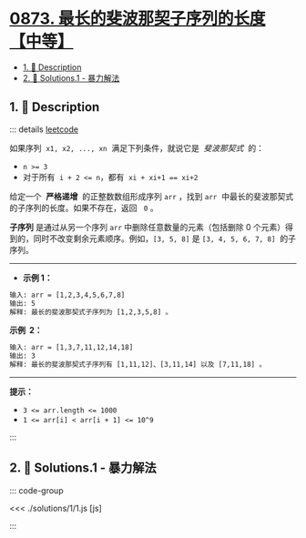 # [0873. 最长的斐波那契子序列的长度【中等】](https://github.com/tnotesjs/TNotes.leetcode/tree/main/notes/0873.%20%E6%9C%80%E9%95%BF%E7%9A%84%E6%96%90%E6%B3%A2%E9%82%A3%E5%A5%91%E5%AD%90%E5%BA%8F%E5%88%97%E7%9A%84%E9%95%BF%E5%BA%A6%E3%80%90%E4%B8%AD%E7%AD%89%E3%80%91)

<!-- region:toc -->

- [1. 📝 Description](#1--description)
- [2. 🎯 Solutions.1 - 暴力解法](#2--solutions1---暴力解法)

<!-- endregion:toc -->

## 1. 📝 Description

::: details [leetcode](https://leetcode.cn/problems/length-of-longest-fibonacci-subsequence)

如果序列  `x1, x2, ..., xn`  满足下列条件，就说它是  *斐波那契式*  的：

- `n >= 3`
- 对于所有  `i + 2 <= n`，都有  `xi + xi+1 == xi+2`

给定一个  **严格递增**  的正整数数组形成序列 `arr` ，找到 `arr`  中最长的斐波那契式的子序列的长度。如果不存在，返回   `0` 。

**子序列** 是通过从另一个序列 `arr` 中删除任意数量的元素（包括删除 0 个元素）得到的，同时不改变剩余元素顺序。例如，`[3, 5, 8]` 是 `[3, 4, 5, 6, 7, 8]`  的子序列。

---

- **示例 1：**

```txt
输入: arr = [1,2,3,4,5,6,7,8]
输出: 5
解释: 最长的斐波那契式子序列为 [1,2,3,5,8] 。
```

**示例  2：**

```txt
输入: arr = [1,3,7,11,12,14,18]
输出: 3
解释: 最长的斐波那契式子序列有 [1,11,12]、[3,11,14] 以及 [7,11,18] 。
```

---

**提示：**

- `3 <= arr.length <= 1000`
- `1 <= arr[i] < arr[i + 1] <= 10^9`

:::

## 2. 🎯 Solutions.1 - 暴力解法

::: code-group

<<< ./solutions/1/1.js [js]

:::
